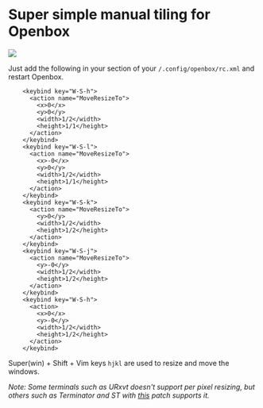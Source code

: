 # Super simple manual tiling for Openbox

![](demonstration.gif)

Just add the following in your <keyboard> section of your `/.config/openbox/rc.xml` and restart Openbox.

```
    <keybind key="W-S-h">
      <action name="MoveResizeTo">
        <x>0</x>
        <y>0</y>
        <width>1/2</width>
        <height>1/1</height>
      </action>
    </keybind>
    <keybind key="W-S-l">
      <action name="MoveResizeTo">
        <x>-0</x>
        <y>0</y>
        <width>1/2</width>
        <height>1/1</height>
      </action>
    </keybind>
    <keybind key="W-S-k">
      <action name="MoveResizeTo">
        <y>0</y>
        <width>1/2</width>
        <height>1/2</height>
      </action>
    </keybind>
    <keybind key="W-S-j">
      <action name="MoveResizeTo">
        <y>-0</y>
        <width>1/2</width>
        <height>1/2</height>
      </action>
    </keybind>
    <keybind key="W-S-h">
      <action>
        <x>0</x>
        <y>-0</y>
        <width>1/2</width>
        <height>1/2</height>
      </action>
    </keybind>
```

Super(win) + Shift + Vim keys `hjkl` are used to resize and move the windows.

*Note: Some terminals such as URxvt doesn't support per pixel resizing, but others such as Terminator and ST with [this](https://st.suckless.org/patches/anysize/) patch supports it.*
